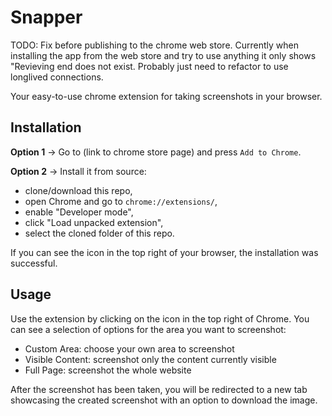 # Snapper

TODO: Fix before publishing to the chrome web store. Currently when installing the app from the web store and try to use anything it only shows "Revieving end does not exist. Probably just need to refactor to use longlived connections.

Your easy-to-use chrome extension for taking screenshots in your browser.

## Installation

**Option 1** -> Go to (link to chrome store page) and press `Add to Chrome`.

**Option 2** -> Install it from source:

- clone/download this repo,
- open Chrome and go to `chrome://extensions/`,
- enable "Developer mode",
- click "Load unpacked extension",
- select the cloned folder of this repo.

If you can see the icon in the top right of your browser, the installation was successful.

## Usage

Use the extension by clicking on the icon in the top right of Chrome. You can see a selection of options for
the area you want to screenshot:

- Custom Area: choose your own area to screenshot
- Visible Content: screenshot only the content currently visible
- Full Page: screenshot the whole website

After the screenshot has been taken, you will be redirected to a new tab showcasing the created screenshot with an option to download the image.
